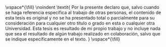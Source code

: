 <!-- This page is for an official declaration. -->


\vspace*{\fill}
\noindent
\textit{
Por la presente declaro que, salvo cuando se haga referencia específica al trabajo de otras personas, el contenido de esta tesis es original y no se ha presentado total o parcialmente para su consideración para cualquier otro título o grado en esta o cualquier otra Universidad. Esta tesis es resultado de mi propio trabajo y no incluye nada que sea el resultado de algún trabajo realizado en colaboración, salvo que se indique específicamente en el texto. 
}
\vspace*{\fill}
